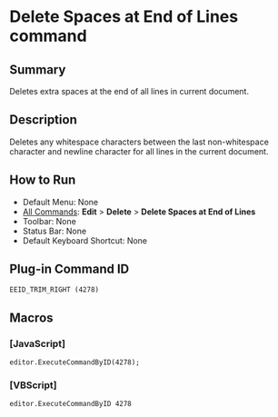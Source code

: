 # Delete Spaces at End of Lines command

## Summary

Deletes extra spaces at the end of all lines in current document.

## Description

Deletes any whitespace characters between the last non-whitespace character and newline character for all lines in the current document.

## How to Run

- Default Menu: None
- [All Commands](../tools/all_commands): **Edit** \> **Delete**
\> **Delete Spaces at End of Lines**
- Toolbar: None
- Status Bar: None
- Default Keyboard Shortcut: None

## Plug-in Command ID

```
EEID_TRIM_RIGHT (4278)```

## Macros

### \[JavaScript\]

```
editor.ExecuteCommandByID(4278);
```

### \[VBScript\]

```
editor.ExecuteCommandByID 4278
```
